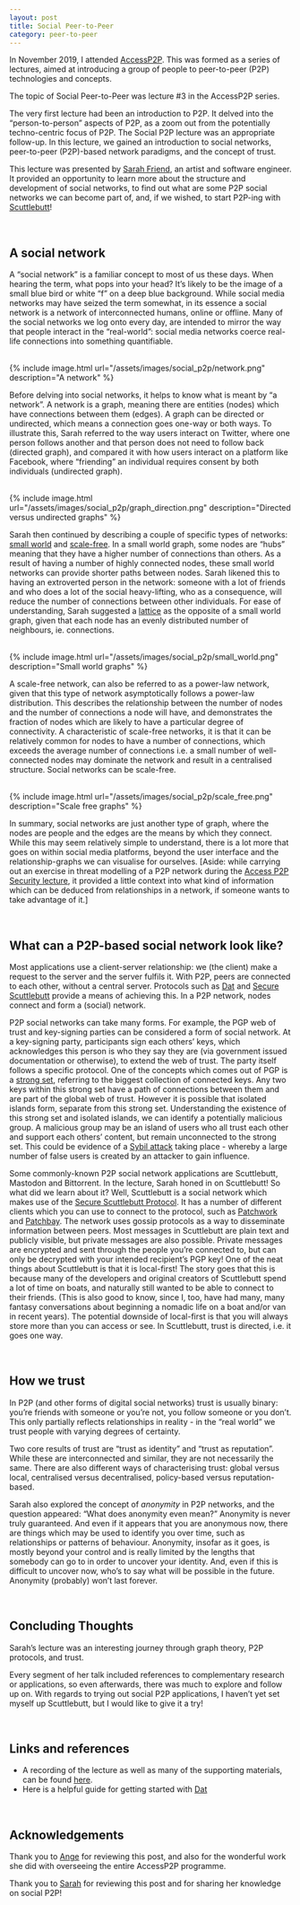```yaml
---
layout: post
title: Social Peer-to-Peer
category: peer-to-peer
---
```


In November 2019, I attended [AccessP2P](https://accessp2p.xyz/). This was formed as a series of lectures, aimed at introducing a group of people to peer-to-peer (P2P) technologies and concepts.

The topic of Social Peer-to-Peer was lecture #3 in the AccessP2P series.

The very first lecture had been an introduction to P2P. It delved into the “person-to-person” aspects of P2P, as a zoom out from the potentially techno-centric focus of P2P. The Social P2P lecture was an appropriate follow-up. In this lecture, we gained an introduction to social networks, peer-to-peer (P2P)-based network paradigms, and the concept of trust.

This lecture was presented by [Sarah Friend](https://isthisa.com/), an artist and software engineer. It provided an opportunity to learn more about the structure and development of social networks, to find out what are some P2P social networks we can become part of, and, if we wished, to start P2P-ing with [Scuttlebutt](https://scuttlebutt.nz/)!

<br>

## A social network

A “social network” is a familiar concept to most of us these days. When hearing the term, what pops into your head? It’s likely to be the image of a small blue bird or white “f” on a deep blue background. While social media networks may have seized the term somewhat, in its essence a social network is a network of interconnected humans, online or offline. Many of the social networks we log onto every day, are intended to mirror the way that people interact in the “real-world”: social media networks coerce real-life connections into something quantifiable.

<br>
{% include image.html url="/assets/images/social_p2p/network.png" description="A network" %}
<br>


Before delving into social networks, it helps to know what is meant by “a network”. A network is a graph, meaning there are entities (nodes) which have connections between them (edges). A graph can be directed or undirected, which means a connection goes one-way or both ways. To illustrate this, Sarah referred to the way users interact on Twitter, where one person follows another and that person does not need to follow back (directed graph), and compared it with how users interact on a platform like Facebook, where “friending” an individual requires consent by both individuals (undirected graph).

<br>
{% include image.html url="/assets/images/social_p2p/graph_direction.png" description="Directed versus undirected graphs" %}
<br>

Sarah then continued by describing a couple of specific types of networks: [small world](https://en.wikipedia.org/wiki/Small-world_network) and [scale-free](https://en.wikipedia.org/wiki/Scale-free_network). In a small world graph, some nodes are “hubs” meaning that they have a higher number of connections than others. As a result of having a number of highly connected nodes, these small world networks can provide shorter paths between nodes. Sarah likened this to having an extroverted person in the network: someone with a lot of friends and who does a lot of the social heavy-lifting, who as a consequence, will reduce the number of connections between other individuals. For ease of understanding, Sarah suggested a [lattice](https://en.wikipedia.org/wiki/Lattice_(group)) as the opposite of a small world graph, given that each node has an evenly distributed number of neighbours, ie. connections.

<br>
{% include image.html url="/assets/images/social_p2p/small_world.png" description="Small world graphs" %}
<br>

A scale-free network, can also be referred to as a power-law network, given that this type of network asymptotically follows a power-law distribution. This describes the relationship between the number of nodes and the number of connections a node will have, and demonstrates the fraction of nodes which are likely to have a particular degree of connectivity. A characteristic of scale-free networks, it is that it can be relatively common for nodes to have a number of connections, which exceeds the average number of connections i.e. a small number of well-connected nodes may dominate the network and result in a centralised structure. Social networks can be scale-free.

<br>
{% include image.html url="/assets/images/social_p2p/scale_free.png" description="Scale free graphs" %}
<br>

In summary, social networks are just another type of graph, where the nodes are people and the edges are the means by which they connect. While this may seem relatively simple to understand, there is a lot more that goes on within social media platforms, beyond the user interface and the relationship-graphs we can visualise for ourselves. [Aside: while carrying out an exercise in threat modelling of a P2P network during the [Access P2P Security lecture](https://www.youtube.com/watch?v=wkrWhEFABrA&feature=youtu.be), it provided a little context into what kind of information which can be deduced from relationships in a network, if someone wants to take advantage of it.]

<br>

## What can a P2P-based social network look like?

Most applications use a client-server relationship: we (the client) make a request to the server and the server fulfils it. With P2P, peers are connected to each other, without a central server. Protocols such as [Dat](https://www.datprotocol.com/) and [Secure Scuttlebutt](http://scuttlebot.io/more/protocols/secure-scuttlebutt.html) provide a means of achieving this. In a P2P network, nodes connect and form a (social) network.


P2P social networks can take many forms. For example, the PGP web of trust and key-signing parties can be considered a form of social network. At a key-signing party, participants sign each others’ keys, which acknowledges this person is who they say they are (via government issued documentation or otherwise), to extend the web of trust. The party itself follows a specific protocol. One of the concepts which comes out of PGP is a [strong set](https://en.wikipedia.org/wiki/Web_of_trust#Strong_set), referring to the biggest collection of connected keys. Any two keys within this strong set have a path of connections between them and are part of the global web of trust. However it is possible that isolated islands form, separate from this strong set. Understanding the existence of this strong set and isolated islands, we can identify a potentially malicious group. A malicious group may be an island of users who all trust each other and support each others’ content, but remain unconnected to the strong set. This could be evidence of a [Sybil attack](https://en.wikipedia.org/wiki/Sybil_attack) taking place - whereby a large number of false users is created by an attacker to gain influence.

Some commonly-known P2P social network applications are Scuttlebutt, Mastodon and Bittorrent. In the lecture, Sarah honed in on Scuttlebutt! So what did we learn about it? Well, Scuttlebutt is a social network which makes use of the [Secure Scuttlebutt Protocol](http://scuttlebot.io/more/protocols/secure-scuttlebutt.html). It has a number of different clients which you can use to connect to the protocol, such as [Patchwork](https://github.com/ssbc/patchwork) and [Patchbay](https://github.com/ssbc/patchbay). The network uses gossip protocols as a way to disseminate information between peers. Most messages in Scuttlebutt are plain text and publicly visible, but private messages are also possible. Private messages are encrypted and sent through the people you’re connected to, but can only be decrypted with your intended recipient’s PGP key! One of the neat things about Scuttlebutt is that it is local-first! The story goes that this is because many of the developers and original creators of Scuttlebutt spend a lot of time on boats, and naturally still wanted to be able to connect to their friends. (This is also good to know, since I, too, have had many, many fantasy conversations about beginning a nomadic life on a boat and/or van in recent years). The potential downside of local-first is that you will always store more than you can access or see. In Scuttlebutt, trust is directed, i.e. it goes one way.

<br>

## How we trust

In P2P (and other forms of digital social networks) trust is usually binary: you’re friends with someone or you’re not, you follow someone or you don’t. This only partially reflects relationships in reality - in the “real world” we trust people with varying degrees of certainty.

Two core results of trust are “trust as identity” and “trust as reputation”. While these are interconnected and similar, they are not necessarily the same. There are also different ways of characterising trust: global versus local, centralised versus decentralised, policy-based versus reputation-based.

Sarah also explored the concept of _anonymity_ in P2P networks, and the question appeared: “What does anonymity even mean?” Anonymity is never truly guaranteed. And even if it appears that you are anonymous now, there are things which may be used to identify you over time, such as relationships or patterns of behaviour. Anonymity, insofar as it goes, is mostly beyond your control and is really limited by the lengths that somebody can go to in order to uncover your identity. And, even if this is difficult to uncover now, who’s to say what will be possible in the future. Anonymity (probably) won’t last forever.

<br>

## Concluding Thoughts

Sarah’s lecture was an interesting journey through graph theory, P2P protocols, and trust.

Every segment of her talk included references to complementary research or applications, so even afterwards, there was much to explore and follow up on. With regards to trying out social P2P applications, I haven’t yet set myself up Scuttlebutt, but I would like to give it a try!

<br>

## Links and references

*   A recording of the lecture as well as many of the supporting materials, can be found [here](http://accessp2p.xyz/resources).
*   Here is a helpful guide for getting started with [Dat](https://docs.datproject.org/docs/intro)

<br>

## Acknowledgements

Thank you to [Ange](https://twitter.com/angedupre) for reviewing this post, and also for the wonderful work she did with overseeing the entire AccessP2P programme.

Thank you to [Sarah](https://isthisa.com/) for reviewing this post and for sharing her knowledge on social P2P!
